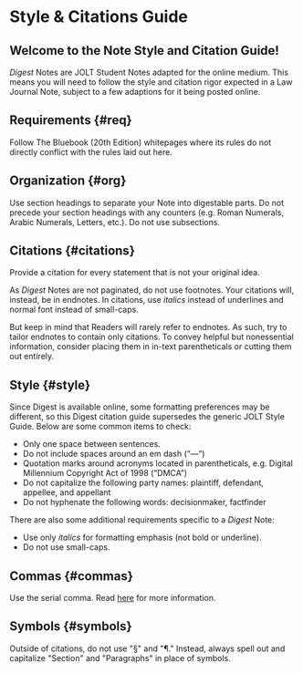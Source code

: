 # Style & Citations Guide

## Welcome to the Note Style and Citation Guide!

_Digest_ Notes are JOLT Student Notes adapted for the online medium. This means you will need to follow the style and citation rigor expected in a Law Journal Note, subject to a few adaptions for it being posted online.

## Requirements {#req}

Follow The Bluebook \(20th Edition\) whitepages where its rules do not directly conflict with the rules laid out here.

## Organization {#org}

Use section headings to separate your Note into digestable parts. Do not precede your section headings with any counters \(e.g. Roman Numerals, Arabic Numerals, Letters, etc.\). Do not use subsections.

## Citations {#citations}

Provide a citation for every statement that is not your original idea.

As _Digest_ Notes are not paginated, do not use footnotes. Your citations will, instead, be in endnotes. In citations, use _italics_ instead of underlines and normal font instead of small-caps.

But keep in mind that Readers will rarely refer to endnotes. As such, try to tailor endnotes to contain only citations. To convey helpful but nonessential information, consider placing them in in-text parentheticals or cutting them out entirely.

## Style {#style}

Since Digest is available online, some formatting preferences may be different, so this Digest citation guide supersedes the generic JOLT Style Guide. Below are some common items to check:

* Only one space between sentences.
* Do not include spaces around an em dash \(“—“\)
* Quotation marks around acronyms located in parentheticals, e.g. Digital Millennium Copyright Act of 1998 \(“DMCA”\)
* Do not capitalize the following party names: plaintiff, defendant, appellee, and appellant
* Do not hyphenate the following words: decisionmaker, factfinder

There are also some additional requirements specific to a _Digest_ Note:

* Use only _italics_ for formatting emphasis \(not bold or underline\).
* Do not use small-caps.

## Commas {#commas}

Use the serial comma. Read [here](../../reports/reportstylecitation.md#commas) for more information.

## Symbols {#symbols}

Outside of citations, do not use "§" and "¶." Instead, always spell out and capitalize "Section" and "Paragraphs" in place of symbols.


